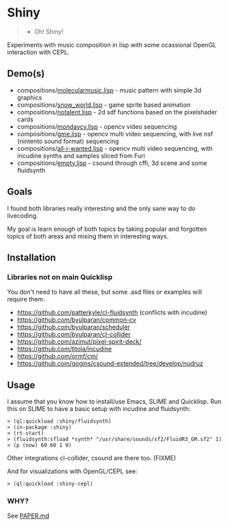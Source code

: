 # Shiny

> - Oh! Shiny!

Experiments with music composition in lisp with some ocassional OpenGL interaction with CEPL.

## Demo(s)
* compositions/[molecularmusic.lisp](https://www.youtube.com/watch?v=ubgOlfUOztU) - music pattern with simple 3d graphics
* compositions/[snow_world.lisp](https://www.youtube.com/watch?v=vUjnlnctdDI) - game sprite based animation
* compositions/[notalent.lisp](https://www.youtube.com/watch?v=Unc9Hx3KdGU) - 2d sdf functions based on the pixelshader cards
* compositions/[mondaycv.lisp](https://www.youtube.com/watch?v=Ltb_nNCyqoI) - opencv video sequencing
* compositions/[gme.lisp](https://www.youtube.com/watch?v=DasB0di7iAw) - opencv multi video sequencing, with live nsf (nintento sound format) sequencing
* compositions/[all-i-wanted.lisp](https://www.youtube.com/watch?v=OwanBI9jTt8) - opencv multi video sequencing, with incudine synths and samples sliced from Furi
* compositions/[empty.lisp](https://www.youtube.com/watch?v=bybN395ssVQ) - csound through cffi, 3d scene and some fluidsynth

## Goals
I found both libraries really interesting and the only sane way to do livecoding.

My goal is learn enough of both topics by taking popular and forgotten topics of both areas and mixing them in interesting ways.

## Installation

### Libraries not on main Quicklisp
You don't need to have all these, but some .asd files or examples will require them.
* https://github.com/patterkyle/cl-fluidsynth (conflicts with incudine)
* https://github.com/byulparan/common-cv
* https://github.com/byulparan/scheduler
* https://github.com/byulparan/cl-collider
* https://github.com/azimut/pixel-spirit-deck/
* https://github.com/titola/incudine
* https://github.com/ormf/cm/
* https://github.com/gogins/csound-extended/tree/develop/nudruz

## Usage

I assume that you know how to install/use Emacs, SLIME and Quicklisp. Run this on SLIME to have a basic setup with incudine and fluidsynth:
```
> (ql:quickload :shiny/fluidsynth)
> (in-package :shiny)
> (rt-start)
> (fluidsynth:sfload *synth* "/usr/share/sounds/sf2/FluidR3_GM.sf2" 1)
> (p (now) 60 60 1 0)
```
Other integrations cl-collider, csound are there too. (FIXME)

And for visualizations with OpenGL/CEPL see:
```
> (ql:quickload :shiny-cepl)
```

### WHY?

See [PAPER.md](PAPER.md)
